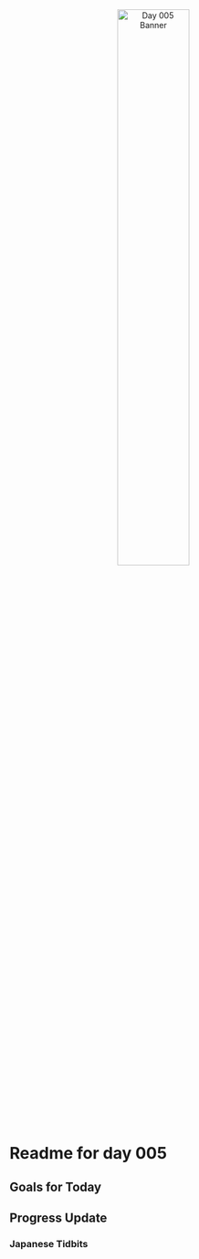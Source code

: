 <div align="center">
 <img src="../Images/image_005.jpg" alt="Day 005 Banner" width="50%">
</div>

# Readme for day 005

## Goals for Today

## Progress Update

### Japanese Tidbits

